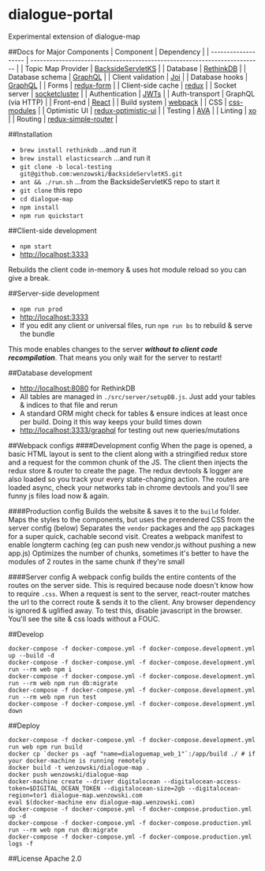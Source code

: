 # dialogue-portal
Experimental extension of dialogue-map

##Docs for Major Components 
| Component           | Dependency                                                                |
| ------------------- | ------------------------------------------------------------------------- |
| Topic Map Provider  | [BacksideServletKS](https://github.com/KnowledgeGarden/BacksideServletKS) |
| Database            | [RethinkDB](https://www.rethinkdb.com/)                                   |
| Database schema     | [GraphQL](https://github.com/graphql/graphql-js)                          |
| Client validation   | [Joi](https://github.com/hapijs/joi)                                      |
| Database hooks      | [GraphQL](https://github.com/graphql/graphql-js)                          |
| Forms               | [redux-form](https://github.com/erikras/redux-form)                       |
| Client-side cache   | [redux](http://redux.js.org/)                                             |
| Socket server       | [socketcluster](http://socketcluster.io/#!/)                              |
| Authentication      | [JWTs](https://jwt.io)                                                    |
| Auth-transport      | GraphQL (via HTTP)                                                        |
| Front-end           | [React](https://facebook.github.io/react/)                                |
| Build system        | [webpack](https://webpack.github.io/)                                     |
| CSS                 | [css-modules](https://github.com/css-modules/css-modules)                 |
| Optimistic UI       | [redux-optimistic-ui](https://github.com/mattkrick/redux-optimistic-ui)   |
| Testing             | [AVA](https://github.com/sindresorhus/ava)                                |
| Linting             | [xo](https://www.npmjs.com/package/xo)                                    |
| Routing             | [redux-simple-router](https://github.com/rackt/redux-simple-router)       |

##Installation
- `brew install rethinkdb` ...and run it
- `brew install elasticsearch` ...and run it
- `git clone -b local-testing git@github.com:wenzowski/BacksideServletKS.git`
- `ant && ./run.sh` ...from the BacksideServletKS repo to start it
- `git clone` this repo
- `cd dialogue-map`
- `npm install`
- `npm run quickstart`

##Client-side development
- `npm start`
- [http://localhost:3333](http://localhost:3333)

Rebuilds the client code in-memory & uses hot module reload so you can give <F5> a break.

##Server-side development
- `npm run prod`
- [http://localhost:3333](http://localhost:3333)
- If you edit any client or universal files, run `npm run bs` to rebuild & serve the bundle

This mode enables changes to the server ***without to client code recompilation***.
That means you only wait for the server to restart!

##Database development
- [http://localhost:8080](http://localhost:8080) for RethinkDB
- All tables are managed in `./src/server/setupDB.js`. Just add your tables & indices to that file and rerun
- A standard ORM might check for tables & ensure indices at least once per build. Doing it this way keeps your build times down
- [http://localhost:3333/graphql](http://localhost:3333/graphql) for testing out new queries/mutations

##Webpack configs
####Development config
When the page is opened, a basic HTML layout is sent to the client along with a stringified redux store and a request for the common chunk of the JS.
The client then injects the redux store & router to create the page.
The redux devtools & logger are also loaded so you track your every state-changing action. 
The routes are loaded async, check your networks tab in chrome devtools and you'll see funny js files load now & again. 

####Production config
Builds the website & saves it to the `build` folder.
Maps the styles to the components, but uses the prerendered CSS from the server config (below)
Separates the `vendor` packages and the `app` packages for a super quick, cachable second visit.
Creates a webpack manifest to enable longterm caching (eg can push new vendor.js without pushing a new app.js)
Optimizes the number of chunks, sometimes it's better to have the modules of 2 routes in the same chunk if they're small

####Server config
A webpack config builds the entire contents of the routes on the server side.
This is required because node doesn't know how to require `.css`.
When a request is sent to the server, react-router matches the url to the correct route & sends it to the client.
Any browser dependency is ignored & uglified away.
To test this, disable javascript in the browser. You'll see the site & css loads without a FOUC.

##Develop
```
docker-compose -f docker-compose.yml -f docker-compose.development.yml up --build -d
docker-compose -f docker-compose.yml -f docker-compose.development.yml run --rm web npm i
docker-compose -f docker-compose.yml -f docker-compose.development.yml run --rm web npm run db:migrate
docker-compose -f docker-compose.yml -f docker-compose.development.yml run --rm web npm run test
docker-compose -f docker-compose.yml -f docker-compose.development.yml down
```

##Deploy
```
docker-compose -f docker-compose.yml -f docker-compose.development.yml run web npm run build
docker cp `docker ps -aqf "name=dialoguemap_web_1"`:/app/build ./ # if your docker-machine is running remotely
docker build -t wenzowski/dialogue-map .
docker push wenzowski/dialogue-map
docker-machine create --driver digitalocean --digitalocean-access-token=$DIGITAL_OCEAN_TOKEN --digitalocean-size=2gb --digitalocean-region=tor1 dialogue-map.wenzowski.com
eval $(docker-machine env dialogue-map.wenzowski.com)
docker-compose -f docker-compose.yml -f docker-compose.production.yml up -d
docker-compose -f docker-compose.yml -f docker-compose.production.yml run --rm web npm run db:migrate
docker-compose -f docker-compose.yml -f docker-compose.production.yml logs -f
```

##License
Apache 2.0
